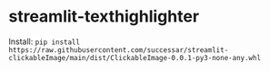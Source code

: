 # streamlit-texthighlighter

Install: `pip install https://raw.githubusercontent.com/successar/streamlit-clickableImage/main/dist/ClickableImage-0.0.1-py3-none-any.whl`
